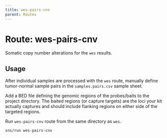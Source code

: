 ```yaml
---
title: wes-pairs-cnv
parent: Routes
---
```


# Route: wes-pairs-cnv

Somatic copy number alterations for the `wes` results.

## Usage

After individual samples are processed with the `wes` route, manually define tumor-normal sample pairs in the `samples.pairs.csv` sample sheet.

Add a BED file defining the genomic regions of the probes/baits to the project directory.
The baited regions (or capture targets) are the loci your kit actually captures and should include flanking regions on either side of the targeted regions.

Run `wes-pairs-cnv` route from the same directory as `wes`.

```
sns/run wes-pairs-cnv
```
